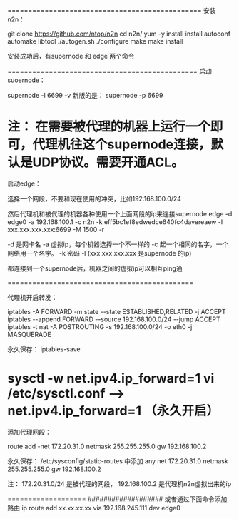 

===============================================
安装n2n：

git clone https://github.com/ntop/n2n
cd n2n/
yum  -y install install autoconf automake libtool
./autogen.sh
./configure
make
make install

安装成功后，有supernode 和 edge 两个命令


==============================================
启动suoernode：

supernode -l 6699 -v
新版的是： supernode  -p 6699

注： 在需要被代理的机器上运行一个即可，代理机往这个supernode连接，默认是UDP协议。需要开通ACL。
==============================================
启动edge：

选择一个网段，不要和现在使用的冲突，比如192.168.100.0/24 

然后代理机和被代理的机器各种使用一个上面网段的ip来连接supernode
edge -d edge0 -a 192.168.100.1 -c n2n -k eff5bc1ef8edwedce640fc4davereaew -l xxx.xxx.xxx.xxx:6699 -M 1500 -r

-d 是网卡名
-a 虚拟ip，每个机器选择一个不一样的
-c  起一个相同的名字，一个网络用一个名字。
-k 密码
-l (xxx.xxx.xxx.xxx 是supernode 的ip)


都连接到一个supernode后，机器之间的虚拟ip可以相互ping通

=============================================

代理机开启转发：

iptables -A FORWARD -m state --state ESTABLISHED,RELATED -j ACCEPT
iptables --append FORWARD --source 192.168.100.0/24 --jump ACCEPT
iptables -t nat -A POSTROUTING -s 192.168.100.0/24 -o eth0 -j MASQUERADE

永久保存：
iptables-save


sysctl -w net.ipv4.ip_forward=1
vi /etc/sysctl.conf --> net.ipv4.ip_forward=1 （永久开启）
================================================

添加代理网段：

route add -net 172.20.31.0 netmask 255.255.255.0 gw 192.168.100.2

永久保存：
 /etc/sysconfig/static-routes 中添加  any  net 172.20.31.0 netmask 255.255.255.0 gw 192.168.100.2

注： 172.20.31.0/24 是被代理的网段， 192.168.100.2 是代理机n2n虚拟出来的ip



===================
###################
或者通过下面命令添加路由
  ip route add xx.xx.xx.xx via 192.168.245.111 dev edge0

